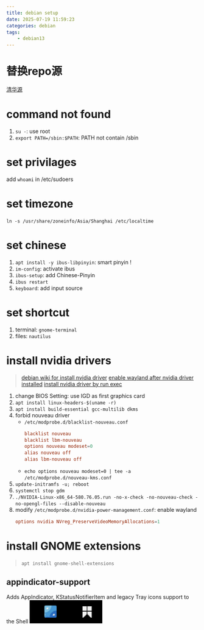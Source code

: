 ```yaml
---
title: debian setup
date: 2025-07-19 11:59:23
categories: debian
tags:
    - debian13
---
```


# 替换repo源
[清华源](https://mirror.tuna.tsinghua.edu.cn/help/debian/)

# command not found
1. `su -`: use root
2. `export PATH=/sbin:$PATH`: PATH not contain /sbin

# set privilages
add `whoami` in /etc/sudoers

# set timezone
`ln -s /usr/share/zoneinfo/Asia/Shanghai /etc/localtime`

# set chinese
1. `apt install -y ibus-libpinyin`: smart pinyin !
2. `im-config`: activate ibus
3. `ibus-setup`: add Chinese-Pinyin
4. `ibus restart`
5. `keyboard`: add input source

# set shortcut
1. terminal: `gnome-terminal`
2. files: `nautilus`

# install nvidia drivers
> [debian wiki for install nvidia driver](https://wiki.debian.org/NvidiaGraphicsDrivers#Debian_13_.22Trixie.22)
> [enable wayland after nvidia driver installed](https://askubuntu.com/questions/1403854/cant-use-wayland-with-nvidia-510-drivers-on-ubuntu-22-04-lts/1403999#1403999)
> [install nvidia driver by run exec](https://www.cnblogs.com/pprp/p/9430836.html)

1. change BIOS Setting: use IGD as first graphics card
2. `apt install linux-headers-$(uname -r)`
3. `apt install build-essential gcc-multilib dkms`
4. forbid nouveau driver
    + `/etc/modprobe.d/blacklist-nouveau.conf`
        ```conf
        blacklist nouveau
        blacklist lbm-nouveau
        options nouveau modeset=0
        alias nouveau off
        alias lbm-nouveau off
        ```
    + `echo options nouveau modeset=0 | tee -a /etc/modprobe.d/nouveau-kms.conf`
4. `update-initramfs -u; reboot`
5. `systemctl stop gdm`
6. `./NVIDIA-Linux-x86_64-580.76.05.run -no-x-check -no-nouveau-check -no-opengl-files --disable-nouveau`
7. modify `/etc/modprobe.d/nvidia-power-management.conf`: enable wayland
    ```conf
    options nvidia NVreg_PreserveVideoMemoryAllocations=1
    ```

# install GNOME extensions
> `apt install gnome-shell-extensions`

## appindicator-support
Adds AppIndicator, KStatusNotifierItem and legacy Tray icons support to the Shell
![appindicator-support demo](https://raw.githubusercontent.com/Gjorn4389/Gjorn4389.github.io/source/images/appindicator-support.png)